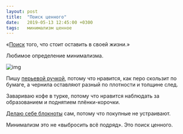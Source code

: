 ```yaml
---
layout: post
title:  "Поиск ценного"
date:   2019-05-13 12:45:00 +0300
tags:   минимализм ценное
---
```


«[Поиск](https://youtu.be/jrf_dMnatW0) того, что стоит оставить в своей жизни.» 

Любимое определение минимализма. 

![img](https://pp.userapi.com/c849228/v849228941/192104/ttVTyNVY3bo.jpg)

Пишу [перьевой ручкой]({{site.url}}/fountain-pens), потому что нравится, как перо скользит по бумаге, а чернила оставляют разный по плотности и толщине след. 

Завариваю кофе в турке, потому что нравится наблюдать за образованием и поднятием плёнки-корочки. 

[Делаю себе блокноты]({{site.url}}/notepads) сам, потому что покупные не устраивают. 

Минимализм это не «выбросить всё подряд». Это поиск ценного. 